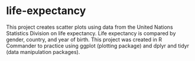 # life-expectancy
This project creates scatter plots using data from the United Nations Statistics Division on life expectancy. Life expectancy is compared by gender, country, and year of birth. This project was created in R Commander to practice using ggplot (plotting package) and dplyr and tidyr (data manipulation packages).
